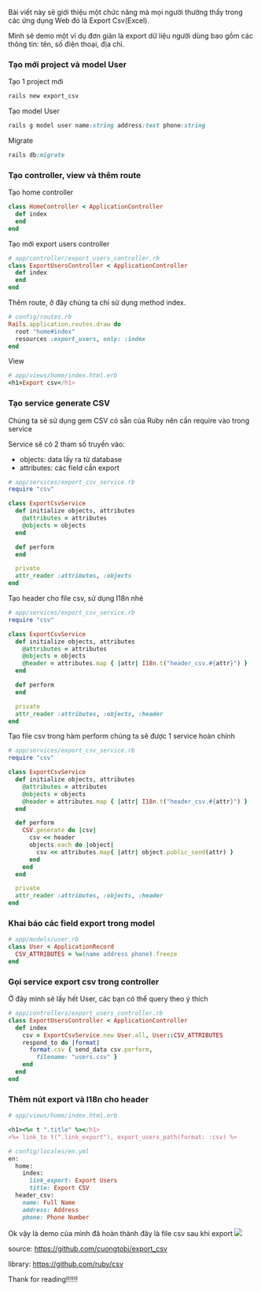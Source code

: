 Bài viết này sẽ giới thiệu một chức năng mà mọi người thường thấy trong các ứng dụng Web đó là Export Csv(Excel).

Mình sẽ demo một ví dụ đơn giản là export dữ liệu người dùng bao gồm các thông tin: tên, số điện thoại, địa chỉ. 

### Tạo mới project và model User
Tạo 1 project mới
``` ruby
rails new export_csv
```

Tạo model User
``` ruby
rails g model user name:string address:text phone:string
```

Migrate
``` ruby
rails db:migrate
```

### Tạo controller, view và thêm route
Tạo home controller
``` ruby
class HomeController < ApplicationController
  def index
  end
end
```

Tạo mới export users controller
``` ruby
# app/controller/export_users_controller.rb
class ExportUsersController < ApplicationController
  def index
  end
end
```

Thêm route, ở đây chúng ta chỉ sử dụng method index.
``` ruby
# config/routes.rb
Rails.application.routes.draw do
  root "home#index"
  resources :export_users, only: :index
end
```

View
``` ruby
# app/views/home/index.html.erb
<h1>Export csv</h1>
```

### Tạo service generate CSV

Chúng ta sẽ sử dụng gem CSV có sẵn của Ruby nên cần require vào trong service

Service sẽ có 2 tham số truyền vào:
- objects: data lấy ra từ database
- attributes: các field cần export
``` ruby
# app/services/export_csv_service.rb
require "csv"

class ExportCsvService
  def initialize objects, attributes
    @attributes = attributes
    @objects = objects
  end

  def perform
  end

  private
  attr_reader :attributes, :objects
end
```
Tạo header cho file csv, sử dụng I18n nhé
``` ruby
# app/services/export_csv_service.rb
require "csv"

class ExportCsvService
  def initialize objects, attributes
    @attributes = attributes
    @objects = objects
    @header = attributes.map { |attr| I18n.t("header_csv.#{attr}") }
  end

  def perform
  end

  private
  attr_reader :attributes, :objects, :header
end
```
Tạo file csv trong hàm perform chúng ta sẽ được 1 service hoàn chỉnh
``` ruby
# app/services/export_csv_service.rb
require "csv"

class ExportCsvService
  def initialize objects, attributes
    @attributes = attributes
    @objects = objects
    @header = attributes.map { |attr| I18n.t("header_csv.#{attr}") }
  end

  def perform
    CSV.generate do |csv|
      csv << header
      objects.each do |object|
        csv << attributes.map{ |attr| object.public_send(attr) }
      end
    end
  end

  private
  attr_reader :attributes, :objects, :header
end
```

### Khai báo các field export trong model

``` ruby
# app/models/user.rb
class User < ApplicationRecord
  CSV_ATTRIBUTES = %w(name address phone).freeze
end
```

### Gọi service export csv trong controller

Ở đây mình sẽ lấy hết User, các bạn có thể query theo ý thích
``` ruby
# app/controllers/export_users_controller.rb
class ExportUsersController < ApplicationController
  def index
    csv = ExportCsvService.new User.all, User::CSV_ATTRIBUTES
    respond_to do |format|
      format.csv { send_data csv.perform,
        filename: "users.csv" }
    end
  end
end
```

### Thêm nút export và I18n cho header
``` ruby
# app/views/home/index.html.erb

<h1><%= t ".title" %></h1>
<%= link_to t(".link_export"), export_users_path(format: :csv) %>
```

``` ruby
# config/locales/en.yml
en:
  home:
    index:
      link_export: Export Users
      title: Export CSV
  header_csv:
    name: Full Name
    address: Address
    phone: Phone Number
```

Ok vậy là demo của mình đã hoàn thành đây là file csv sau khi export
![](https://images.viblo.asia/53870ef4-7bfc-4997-81df-3f7f14eb4bc9.png)

source: https://github.com/cuongtobi/export_csv

library: https://github.com/ruby/csv

Thank for reading!!!!!!